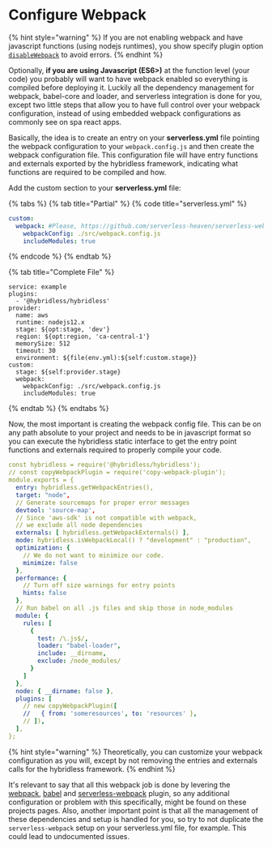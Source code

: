 # Configure Webpack

{% hint style="warning" %}
If you are not enabling webpack and have javascript functions \(using nodejs runtimes\), you show specify plugin option [`disableWebpack`](../api-reference/plugin-reference.md) to avoid errors.
{% endhint %}

Optionally, **if you are using Javascript \(ES6&gt;\)** at the function level \(your code\) you probably will want to have webpack enabled so everything is compiled before deploying it. Luckily all the dependency management for webpack, babel-core and loader, and serverless integration is done for you, except two little steps that allow you to have full control over your webpack configuration, instead of using embedded webpack configurations as commonly see on spa react apps.

Basically, the idea is to create an entry on your **serverless.yml** file pointing the webpack configuration to your `webpack.config.js` and then create the webpack configuration file. This configuration file will have entry functions and externals exported by the hybridless framework, indicating what functions are required to be compiled and how.

Add the custom section to your **serverless.yml** file:

{% tabs %}
{% tab title="Partial" %}
{% code title="serverless.yml" %}
```yaml
custom:
  webpack: #Please, https://github.com/serverless-heaven/serverless-webpack#configure for more webpack options
    webpackConfig: ./src/webpack.config.js
    includeModules: true
```
{% endcode %}
{% endtab %}

{% tab title="Complete File" %}
```
service: example
plugins:
  - '@hybridless/hybridless'
provider:
  name: aws
  runtime: nodejs12.x
  stage: ${opt:stage, 'dev'}
  region: ${opt:region, 'ca-central-1'}
  memorySize: 512
  timeout: 30
  environment: ${file(env.yml):${self:custom.stage}}
custom:
  stage: ${self:provider.stage}
  webpack:
    webpackConfig: ./src/webpack.config.js
    includeModules: true
```
{% endtab %}
{% endtabs %}

Now, the most important is creating the webpack config file. This can be on any path absolute to your project and needs to be in javascript format so you can execute the hybridless static interface to get the entry point functions and externals required to properly compile your code.

```yaml
const hybridless = require('@hybridless/hybridless');
// const copyWebpackPlugin = require('copy-webpack-plugin');
module.exports = {
  entry: hybridless.getWebpackEntries(),
  target: "node",
  // Generate sourcemaps for proper error messages
  devtool: 'source-map',
  // Since 'aws-sdk' is not compatible with webpack,
  // we exclude all node dependencies
  externals: [ hybridless.getWebpackExternals() ],
  mode: hybridless.isWebpackLocal() ? "development" : "production",
  optimization: {
    // We do not want to minimize our code.
    minimize: false
  },
  performance: {
    // Turn off size warnings for entry points
    hints: false
  },
  // Run babel on all .js files and skip those in node_modules
  module: {
    rules: [
      {
        test: /\.js$/,
        loader: "babel-loader",
        include: __dirname,
        exclude: /node_modules/
      }
    ]
  },
  node: { __dirname: false },
  plugins: [
    // new copyWebpackPlugin([
    //   { from: 'someresources', to: 'resources' },
    // ]),
  ],
};
```

{% hint style="warning" %}
Theoretically, you can customize your webpack configuration as you will, except by not removing the entries and externals calls for the hybridless framework.
{% endhint %}

It's relevant to say that all this webpack job is done by levering the [webpack](https://github.com/webpack/webpack), [babel](https://babeljs.io/) and [serverless-webpack](https://github.com/serverless-heaven/serverless-webpack#readme) plugin, so any additional configuration or problem with this specifically, might be found on these projects pages. Also, another important point is that all the management of these dependencies and setup is handled for you, so try to not duplicate the `serverless-webpack` setup on your serverless.yml file, for example. This could lead to undocumented issues.

